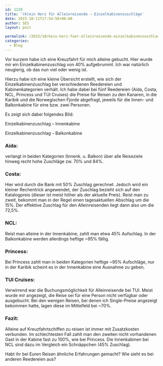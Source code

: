 ```yaml
---
id: 1228
title: '(K)ein Herz für Alleinreisende – Einzelkabinenzuschläge'
date: 2015-10-11T17:54:58+00:00
author: SES
layout: post

permalink: /2015/10/kein-herz-fuer-alleinreisende-einzelkabinenzuschlaege/
categories:
  - Blog
---
```

Vor kurzem habe ich eine Kreuzfahrt für mich alleine gebucht. Hier wurde mir ein Einzelkabinenzuschlag von 40% aufgebrummt. Ich war natürlich neugierig, ob das nun viel oder wenig ist.

Hierzu habe ich eine kleine Übersicht erstellt, wie sich der Einzelkabinenzuschlag bei verschiedenen Reedereien und Kabinenkategorien verhält.
Ich habe dabei bei fünf Reedereien (Aida, Costa, NCL, Princess und TUI Cruises) die Preise für Reisen zu den Kanaren, in die Karibik und die Norwegischen Fjorde abgefragt, jeweils für die Innen- und Balkonkabine für eine bzw. zwei Personen.

Es zeigt sich dabei folgendes Bild:

Einzelkabinenzuschlag – Innenkabine


Einzelkabinenzuschlag – Balkonkabine


### Aida:

verlangt in beiden Kategorien (Innenk. u. Balkon) über alle Reiseziele hinweg recht hohe Zuschläge zw. 70% und 84%.

### Costa:

Hier wird durch die Bank mit 50% Zuschlag gerechnet. Jedoch wird ein kleiner Rechentrick angewendet, der Zuschlag bezieht sich auf den Katalogpreis (dieser ist meist höher als der aktuelle Preis). Reist man zu zweit, bekommt man in der Regel einen tagesaktuellen Abschlag um die 15%. Der effektive Zuschlag für den Alleinreisenden liegt dann also um die 72,5%.

### NCL:

Reist man alleine in der Innenkabine, zahlt man etwa 45% Aufschlag. In der Balkonkabine werden allerdings heftige ~95% fällig.

### Princess:

Bei Princess zahlt man in beiden Kategorien heftige ~95% Aufschläge, nur in der Karibik scheint es in der Innenkabine eine Ausnahme zu geben.

### TUI Cruises:

Verwirrend war die Buchungsmöglichkeit für Alleinreisende bei TUI. Meist wurde mir angezeigt, die Reise sei für eine Person nicht verfügbar oder ausgebucht. Bei den wenigen Reisen, bei denen ich Single-Preise angezeigt bekommen hatte, lagen diese im Mittelfeld bei ~70%.

### Fazit:

Alleine auf Kreuzfahrtschiffen zu reisen ist immer mit Zusatzkosten verbunden. Im schlechtesten Fall zahlt man den zweiten nicht vorhandenen Gast in der Kabine fast zu 100%, wie bei Princess. Die Innenkabinen bei NCL sind dazu im Vergleich ein Schnäppchen (45% Zuschlag).

Habt ihr bei Euren Reisen ähnliche Erfahrungen gemacht? Wie sieht es bei anderen Reedereien aus?
